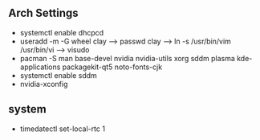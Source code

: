 ## Arch Settings
- systemctl enable dhcpcd
- useradd -m -G wheel clay --> passwd clay --> ln -s /usr/bin/vim /usr/bin/vi --> visudo
- pacman -S man base-devel nvidia nvidia-utils xorg sddm plasma kde-applications packagekit-qt5 noto-fonts-cjk
- systemctl enable sddm
- nvidia-xconfig 

## system
- timedatectl set-local-rtc 1
